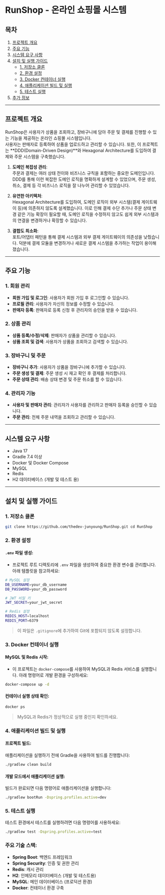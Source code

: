 # **RunShop - 온라인 쇼핑몰 시스템**
## **목차**
1. [프로젝트 개요](#%ED%94%84%EB%A1%9C%EC%A0%9D%ED%8A%B8-%EA%B0%9C%EC%9A%94)
2. [주요 기능](#%EC%A3%BC%EC%9A%94-%EA%B8%B0%EB%8A%A5)
3. [시스템 요구 사항](#%EC%8B%9C%EC%8A%A4%ED%85%9C-%EC%9A%94%EA%B5%AC-%EC%82%AC%ED%95%AD)
4. [설치 및 실행 가이드](#%EC%84%A4%EC%B9%98-%EB%B0%8F-%EC%8B%A4%ED%96%89-%EA%B0%80%EC%9D%B4%EB%93%9C)
    - [1. 저장소 클론](#1-%EC%A0%80%EC%9E%A5%EC%86%8C-%ED%81%B4%EB%A1%A0)
    - [2. 환경 설정](#2-%ED%99%98%EA%B2%BD-%EC%84%A4%EC%A0%95)
    - [3. Docker 컨테이너 실행](#3-docker-%EC%BB%A8%ED%85%8C%EC%9D%B4%EB%84%88-%EC%8B%A4%ED%96%89)
    - [4. 애플리케이션 빌드 및 실행](#4-%EC%95%A0%ED%94%8C%EB%A6%AC%EC%BC%80%EC%9D%B4%EC%85%98-%EB%B9%8C%EB%93%9C-%EB%B0%8F-%EC%8B%A4%ED%96%89)
    - [5. 테스트 실행](#5-%ED%85%8C%EC%8A%A4%ED%8A%B8-%EC%8B%A4%ED%96%89)
5. [추가 정보](#%EC%B6%94%EA%B0%80-%EC%A0%95%EB%B3%B4)

---
## **프로젝트 개요**
RunShop은 사용자가 상품을 조회하고, 장바구니에 담아 주문 및 결제를 진행할 수 있는 기능을 제공하는 온라인 쇼핑몰 시스템입니다.  
사용자는 판매자로 등록하여 상품을 업로드하고 관리할 수 있습니다.
또한, 이 프로젝트는 **DDD(Domain-Driven Design)**와 Hexagonal Architecture를 도입하여 결제와 주문 시스템을 구축했습니다.


1. **도메인 복잡성 관리**:  
   주문과 결제는 여러 상태 전이와 비즈니스 규칙을 포함하는 중요한 도메인입니다. DDD를 통해 이런 복잡한 도메인 로직을 명확하게 설계할 수 있었으며, 주문 생성, 취소, 결제 등 각 비즈니스 로직을 잘 나누어 관리할 수 있었습니다.

2. **유연한 아키텍처**:  
   Hexagonal Architecture를 도입하여, 도메인 로직이 외부 시스템(결제 게이트웨이 등)에 의존하지 않도록 설계했습니다. 이로 인해 결제 수단 추가나 주문 상태 변경 같은 기능 확장이 필요할 때, 도메인 로직을 수정하지 않고도 쉽게 외부 시스템과의 연결을 변경하거나 확장할 수 있습니다.

3. **결합도 최소화**:  
   포트/어댑터 패턴을 통해 결제 시스템과 외부 결제 게이트웨이의 의존성을 낮췄습니다. 덕분에 결제 모듈을 변경하거나 새로운 결제 시스템을 추가하는 작업이 용이해졌습니다.

---
## **주요 기능**
### 1. **회원 관리**
- **회원 가입 및 로그인**: 사용자가 회원 가입 후 로그인할 수 있습니다.
- **프로필 관리**: 사용자가 자신의 정보를 수정할 수 있습니다.
- **판매자 등록**: 판매자로 등록 신청 후 관리자의 승인을 받을 수 있습니다.
### 2. **상품 관리**
- **상품 등록/수정/삭제**: 판매자가 상품을 관리할 수 있습니다.
- **상품 조회 및 검색**: 사용자가 상품을 조회하고 검색할 수 있습니다.
### 3. **장바구니 및 주문**
- **장바구니 추가**: 사용자가 상품을 장바구니에 추가할 수 있습니다.
- **주문 생성 및 결제**: 주문 생성 시 재고 확인 후 결제를 처리합니다.
- **주문 상태 관리**: 배송 상태 변경 및 주문 취소를 할 수 있습니다.
### 4. **관리자 기능**
- **사용자 및 판매자 관리**: 관리자가 사용자를 관리하고 판매자 등록을 승인할 수 있습니다.
- **주문 관리**: 전체 주문 내역을 조회하고 관리할 수 있습니다.

---

## **시스템 요구 사항**
- Java 17
- Gradle 7.4 이상
- Docker 및 Docker Compose
- MySQL
- Redis
- H2 데이터베이스 (개발 및 테스트 용)

---

## **설치 및 실행 가이드**
### **1. 저장소 클론**
```bash
git clone https://github.com/thedev-junyoung/RunShop.git cd RunShop
```

### **2. 환경 설정**
#### `.env` 파일 생성:
- 프로젝트 루트 디렉토리에 `.env` 파일을 생성하여 중요한 환경 변수를 관리합니다. 아래 템플릿을 참고하세요:
```bash
# MySQL 설정
DB_USERNAME=your_db_username
DB_PASSWORD=your_db_password

# JWT 비밀 키
JWT_SECRET=your_jwt_secret

# Redis 설정
REDIS_HOST=localhost
REDIS_PORT=6379
```
> 이 파일은 `.gitignore`에 추가하여 Git에 포함되지 않도록 설정합니다.
### **3. Docker 컨테이너 실행**
#### MySQL 및 Redis 시작:
- 이 프로젝트는 `docker-compose`를 사용하여 MySQL과 Redis 서비스를 실행합니다. 아래 명령어로 개발 환경을 구성하세요:
```bash
docker-compose up -d
```
#### 컨테이너 실행 상태 확인:
```bash
docker ps
```
> MySQL과 Redis가 정상적으로 실행 중인지 확인하세요.
### **4. 애플리케이션 빌드 및 실행**
#### 프로젝트 빌드:

애플리케이션을 실행하기 전에 Gradle을 사용하여 빌드를 진행합니다:
```bash
./gradlew clean build
```
#### 개발 모드에서 애플리케이션 실행:
빌드가 완료되면 다음 명령어로 애플리케이션을 실행합니다:
```bash
./gradlew bootRun -Dspring.profiles.active=dev
```
### **5. 테스트 실행**
테스트 환경에서 테스트를 실행하려면 다음 명령어를 사용하세요:

``` bash
./gradlew test -Dspring.profiles.active=test
```

### **주요 기술 스택**:
- **Spring Boot**: 백엔드 프레임워크
- **Spring Security**: 인증 및 권한 관리
- **Redis**: 캐시 관리
- **H2**: 인메모리 데이터베이스 (개발 및 테스트용)
- **MySQL**: 메인 데이터베이스 (프로덕션 환경)
- **Docker**: 컨테이너 환경 구축